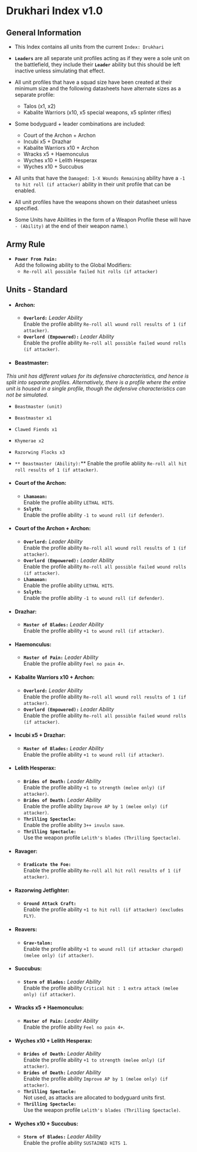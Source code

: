 # Drukhari Index v1.0
## General Information
* This Index contains all units from the current `Index: Drukhari`
  
* **`Leaders`** are all separate unit profiles acting as if they were a sole unit on the battlefield, they include their **`Leader`** ability but this should be left inactive unless simulating that effect.
  
* All unit profiles that have a squad size have been created at their minimum size and the following datasheets have alternate sizes as a separate profile:
    - Talos (x1, x2)
    - Kabalite Warriors (x10, x5 special weapons, x5 splinter rifles)
  
* Some bodyguard + leader combinations are included:
    - Court of the Archon + Archon
    - Incubi x5 + Drazhar
    - Kabalite Warriors x10 + Archon
    - Wracks x5 + Haemonculus
    - Wyches x10 + Lelith Hesperax
    - Wyches x10 + Succubus
  
* All units that have the `Damaged: 1-X Wounds Remaining` ability have a `-1 to hit roll (if attacker)` ability in their unit profile that can be enabled.
  
* All unit profiles have the weapons shown on their datasheet unless specified.
  
* Some Units have Abilities in the form of a Weapon Profile these will have `- (Ability)` at the end of their weapon name.\

## Army Rule
* **`Power From Pain:`** <br> Add the following ability to the Global Modifiers:
    * `Re-roll all possible failed hit rolls (if attacker)`

    
## Units - Standard

* #### Archon:
  * **`Overlord:`** *Leader Ability* <br> Enable the profile ability `Re-roll all wound roll results of 1 (if attacker)`.
  * **`Overlord (Empowered):`** *Leader Ability* <br> Enable the profile ability `Re-roll all possible failed wound rolls (if attacker)`.

* #### Beastmaster:
*This unit has different values for its defensive characteristics, and hence is split into separate profiles. Alternatively, there is a profile where the entire unit is housed in a single profile, though the defensive characteristics can not be simulated.*
  * `Beastmaster (unit)`
  * `Beastmaster x1`
  * `Clawed Fiends x1`
  * `Khymerae x2`
  * `Razorwing Flocks x3`
  * `** Beastmaster (Ability):`** Enable the profile abliity `Re-roll all hit roll results of 1 (if attacker)`.

* #### Court of the Archon:
  * **`Lhamaean:`** <br> Enable the profile ability `LETHAL HITS`.
  * **`Sslyth:`** <br> Enable the profile ability `-1 to wound roll (if defender)`.

* #### Court of the Archon + Archon:
  * **`Overlord:`** *Leader Ability* <br> Enable the profile ability `Re-roll all wound roll results of 1 (if attacker)`.
  * **`Overlord (Empowered):`** *Leader Ability* <br> Enable the profile ability `Re-roll all possible failed wound rolls (if attacker)`.
  * **`Lhamaean:`** <br> Enable the profile ability `LETHAL HITS`.
  * **`Sslyth:`** <br> Enable the profile ability `-1 to wound roll (if defender)`.

* #### Drazhar:
  * **`Master of Blades:`** *Leader Ability* <br> Enable the profile ability `+1 to wound roll (if attacker)`.

* #### Haemonculus:
  * **`Master of Pain:`** *Leader Ability* <br> Enable the profile ability `Feel no pain 4+`.

* #### Kabalite Warriors x10 + Archon:
  * **`Overlord:`** *Leader Ability* <br> Enable the profile ability `Re-roll all wound roll results of 1 (if attacker)`.
  * **`Overlord (Empowered):`** *Leader Ability* <br> Enable the profile ability `Re-roll all possible failed wound rolls (if attacker)`.

* #### Incubi x5 + Drazhar:
  * **`Master of Blades:`** *Leader Ability* <br> Enable the profile ability `+1 to wound roll (if attacker)`.

* #### Lelith Hesperax:
  * **`Brides of Death:`** *Leader Ability* <br> Enable the profile ability `+1 to strength (melee only) (if attacker)`.
  * **`Brides of Death:`** *Leader Ability* <br> Enable the profile ability `Improve AP by 1 (melee only) (if attacker)`.
  * **`Thrilling Spectacle:`** <br> Enable the profile ability `3++ invuln save`.
  * **`Thrilling Spectacle:`** <br> Use the weapon profile `Lelith's blades (Thrilling Spectacle)`.

* #### Ravager:
  * **`Eradicate the Foe:`** <br> Enable the profile ability `Re-roll all hit roll results of 1 (if attacker)`.

* #### Razorwing Jetfighter:
  * **`Ground Attack Craft:`** <br> Enable the profile ability `+1 to hit roll (if attacker) (excludes FLY)`.

* #### Reavers:
  * **`Grav-talon:`** <br> Enable the profile ability `+1 to wound roll (if attacker charged) (melee only) (if attacker)`.

* #### Succubus:
  * **`Storm of Blades:`** *Leader Ability* <br> Enable the profile ability `Critical hit : 1 extra attack (melee only) (if attacker)`.

* #### Wracks x5 + Haemonculus:
  * **`Master of Pain:`** *Leader Ability* <br> Enable the profile ability `Feel no pain 4+`.

* #### Wyches x10 + Lelith Hesperax:
  * **`Brides of Death:`** *Leader Ability* <br> Enable the profile ability `+1 to strength (melee only) (if attacker)`.
  * **`Brides of Death:`** *Leader Ability* <br> Enable the profile ability `Improve AP by 1 (melee only) (if attacker)`.
  * **`Thrilling Spectacle:`** <br> Not used, as attacks are allocated to bodyguard units first.
  * **`Thrilling Spectacle:`** <br> Use the weapon profile `Lelith's blades (Thrilling Spectacle)`.

* #### Wyches x10 + Succubus:
  * **`Storm of Blades:`** *Leader Ability* <br> Enable the profile ability `SUSTAINED HITS 1`.
